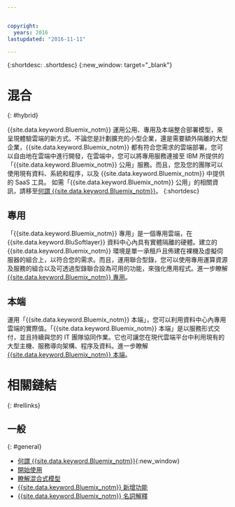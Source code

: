 ```yaml
---


copyright:
  years: 2016
lastupdated: "2016-11-11"

---
```


{:shortdesc: .shortdesc}
{:new_window: target="_blank"}

# 混合
{: #hybrid}


{{site.data.keyword.Bluemix_notm}} 運用公用、專用及本端整合部署模型，來呈現體驗雲端的新方式。不論您是計劃擴充的小型企業，還是需要額外隔離的大型企業，{{site.data.keyword.Bluemix_notm}} 都有符合您需求的雲端部署。您可以自由地在雲端中進行開發，在雲端中，您可以將專用服務連接至 IBM 所提供的「{{site.data.keyword.Bluemix_notm}} 公用」服務。而且，您及您的團隊可以使用現有資料、系統和程序，以及 {{site.data.keyword.Bluemix_notm}} 中提供的 SaaS 工具。
如需「{{site.data.keyword.Bluemix_notm}} 公用」的相關資訊，請移至[何謂 {{site.data.keyword.Bluemix_notm}}](/docs/overview/whatisbluemix.html)。
{:shortdesc}

## 專用

「{{site.data.keyword.Bluemix_notm}} 專用」是一個專用雲端，在 {{site.data.keyword.BluSoftlayer}} 資料中心內具有實體隔離的硬體。建立的 {{site.data.keyword.Bluemix_notm}} 環境是單一承租戶且佈建在裸機及虛擬伺服器的組合上，以符合您的需求。而且，運用聯合型錄，您可以使用專用運算資源及服務的組合以及可透過型錄聯合設為可用的功能，來強化應用程式。進一步瞭解 [{{site.data.keyword.Bluemix_notm}} 專用](/docs/dedicated/index.html)。

## 本端

運用「{{site.data.keyword.Bluemix_notm}} 本端」，您可以利用資料中心內專用雲端的實際值。「{{site.data.keyword.Bluemix_notm}} 本端」是以服務形式交付，並且持續與您的 IT 團隊協同作業。它也可讓您在現代雲端平台中利用現有的大型主機、服務導向架構、程序及資料。進一步瞭解 [{{site.data.keyword.Bluemix_notm}} 本端](/docs/local/index.html)。

# 相關鏈結
{: #rellinks}
## 一般
{: #general}
* [何謂 {{site.data.keyword.Bluemix_notm}}](http://www.ibm.com/cloud-computing/bluemix/what-is-bluemix/){:new_window}
* [開始使用](http://www.ibm.com/cloud-computing/bluemix/getting-started/)
* [瞭解混合式模型](http://www.ibm.com/cloud-computing/bluemix/hybrid/)
* [{{site.data.keyword.Bluemix_notm}} 新增功能](/docs/whatsnew/index.html)
* [{{site.data.keyword.Bluemix_notm}} 名詞解釋](/docs/overview/glossary/index.html)
